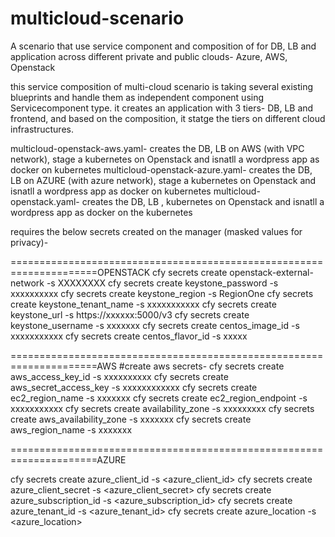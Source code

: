 # multicloud-scenario
A scenario that use service component and composition of  for DB, LB and application across different private and public clouds- Azure, AWS, Openstack


this service composition of multi-cloud scenario is taking several existing blueprints and handle them as independent component using Servicecomponent type.
it creates an application with 3 tiers-
DB, LB and frontend, and based on the composition, it statge the tiers on different cloud infrastructures.

multicloud-openstack-aws.yaml- creates the DB, LB on AWS (with VPC network), stage a kubernetes on Openstack and isnatll a wordpress app as docker on kubernetes
multicloud-openstack-azure.yaml- creates the DB, LB on AZURE (with azure network), stage a kubernetes on Openstack and isnatll a wordpress app as docker on kubernetes
multicloud-openstack.yaml- creates the DB, LB , kubernetes on Openstack and isnatll a wordpress app as docker on the kubernetes


requires the below secrets created on the manager (masked values for privacy)-

=====================================================================OPENSTACK
cfy secrets create openstack-external-network -s XXXXXXXX
cfy secrets create keystone_password -s xxxxxxxxxx
cfy secrets create keystone_region -s RegionOne
cfy secrets create keystone_tenant_name -s xxxxxxxxxxx
cfy secrets create keystone_url -s https://xxxxxx:5000/v3
cfy secrets create keystone_username -s xxxxxxx
cfy secrets create centos_image_id -s xxxxxxxxxxx
cfy secrets create centos_flavor_id -s xxxxx

=====================================================================AWS
#create aws secrets-
cfy secrets create aws_access_key_id -s xxxxxxxxxx
cfy secrets create aws_secret_access_key -s xxxxxxxxxxxx
cfy secrets create ec2_region_name -s xxxxxxx
cfy secrets create ec2_region_endpoint -s xxxxxxxxxxx
cfy secrets create availability_zone -s xxxxxxxxx
cfy secrets create aws_availability_zone -s xxxxxxx
cfy secrets create aws_region_name -s xxxxxxx

=====================================================================AZURE

cfy secrets create azure_client_id -s <azure_client_id>
cfy secrets create azure_client_secret -s <azure_client_secret>
cfy secrets create azure_subscription_id -s <azure_subscription_id>
cfy secrets create azure_tenant_id -s <azure_tenant_id>
cfy secrets create azure_location -s <azure_location>
